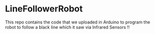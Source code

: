 # LineFollowerRobot
This repo contains the code that we uploaded in Arduino to program the robot to follow a black line which it saw via Infrared Sensors !!
